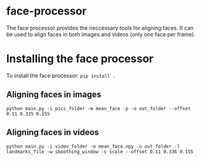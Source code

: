 # face-processor
The face processor provides the neccessary tools for aligning faces. It can be used to align faces in both images and videos (only one face per frame).

# Installing the face processor
To install the face processor:
```pip install .```

## Aligning faces in images
```python main.py -i pics_folder -m mean_face -p -o out_folder --offset 0.11 0.335 0.155```

## Aligning faces in videos
```python main.py -i video_folder -m mean_face.npy -o out_folder -l landmarks_file -w smoothing_window -s scale --offset 0.11 0.336 0.155```
